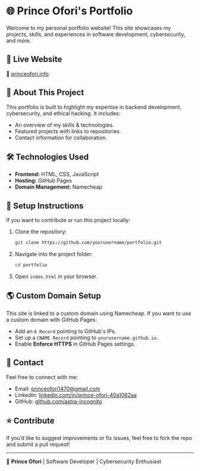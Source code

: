 # 🌐 Prince Ofori's Portfolio

Welcome to my personal portfolio website! This site showcases my projects, skills, and experiences in software development, cybersecurity, and more.

## 🚀 Live Website
🔗 [princeofori.info](https://princeofori.info)

## 📂 About This Project
This portfolio is built to highlight my expertise in backend development, cybersecurity, and ethical hacking. It includes:
- An overview of my skills & technologies.
- Featured projects with links to repositories.
- Contact information for collaboration.

## 🛠️ Technologies Used
- **Frontend:** HTML, CSS, JavaScript
- **Hosting:** GitHub Pages
- **Domain Management:** Namecheap

## 📜 Setup Instructions
If you want to contribute or run this project locally:
1. Clone the repository:
   ```sh
   git clone https://github.com/yourusername/portfolio.git
   ```
2. Navigate into the project folder:
   ```sh
   cd portfolio
   ```
3. Open `index.html` in your browser.

## 🌎 Custom Domain Setup
This site is linked to a custom domain using Namecheap. If you want to use a custom domain with GitHub Pages:
- Add an `A Record` pointing to GitHub's IPs.
- Set up a `CNAME Record` pointing to `yourusername.github.io`.
- Enable **Enforce HTTPS** in GitHub Pages settings.

## 📩 Contact
Feel free to connect with me:
- Email: princeofori1470@gmail.com
- LinkedIn: [linkedin.com/in/prince-ofori-40a1062aa](https://linkedin.com/in/prince-ofori-40a1062aa)
- GitHub: [github.com/astra-incognito](https://github.com/astra-incognito)

## ⭐ Contribute
If you’d like to suggest improvements or fix issues, feel free to fork the repo and submit a pull request!

---
🔹 **Prince Ofori** | Software Developer | Cybersecurity Enthusiast

